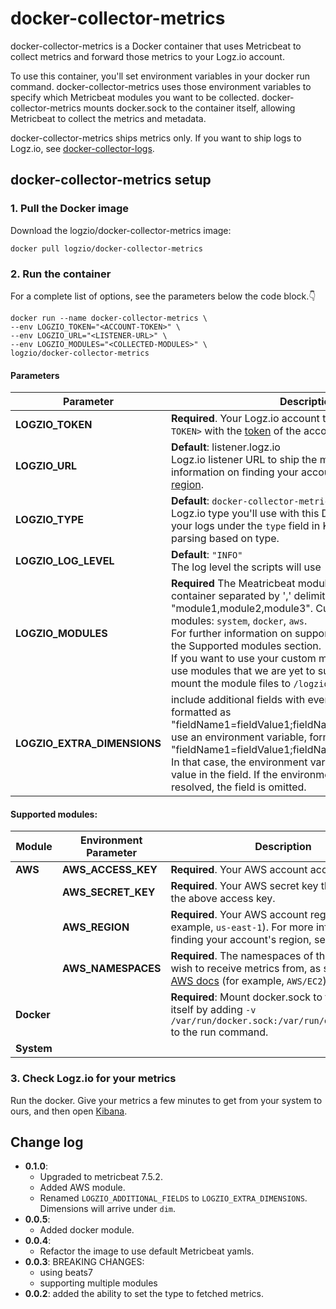 # docker-collector-metrics

docker-collector-metrics is a Docker container that uses Metricbeat to collect metrics and forward those metrics to your Logz.io account.

To use this container, you'll set environment variables in your docker run command.
docker-collector-metrics uses those environment variables to specify which Metricbeat modules you want to be collected.
docker-collector-metrics mounts docker.sock to the container itself, allowing Metricbeat to collect the metrics and metadata.

docker-collector-metrics ships metrics only. If you want to ship logs to Logz.io, see [docker-collector-logs](https://github.com/logzio/docker-collector-logs).

## docker-collector-metrics setup

### 1. Pull the Docker image

Download the logzio/docker-collector-metrics image:

```shell
docker pull logzio/docker-collector-metrics
```

### 2. Run the container

For a complete list of options, see the parameters below the code block.👇

```shell
docker run --name docker-collector-metrics \
--env LOGZIO_TOKEN="<ACCOUNT-TOKEN>" \
--env LOGZIO_URL="<LISTENER-URL>" \
--env LOGZIO_MODULES="<COLLECTED-MODULES>" \
logzio/docker-collector-metrics
```

#### Parameters

| Parameter | Description |
|---|---|
| **LOGZIO_TOKEN** | **Required**. Your Logz.io account token. Replace `<ACCOUNT-TOKEN>` with the [token](https://app.logz.io/#/dashboard/settings/general) of the account you want to ship to. |
| **LOGZIO_URL** | **Default**: listener.logz.io <br /> Logz.io listener URL to ship the metrics to. For more information on finding your account's region, see [Account region](https://docs.logz.io/user-guide/accounts/account-region.html).|
| **LOGZIO_TYPE** | **Default**: `docker-collector-metrics` <br /> Logz.io type you'll use with this Docker. This is shown in your logs under the `type` field in Kibana. Logz.io applies parsing based on type. |
| **LOGZIO_LOG_LEVEL** | **Default**: `"INFO"` <br /> The log level the scripts will use|
| **LOGZIO_MODULES** | **Required** The Meatricbeat modules we will use for this container separated by ',' delimiter, formatted as "module1,module2,module3". Currently we support these modules: `system`, `docker`, `aws`. <br /> For further information on supported modules, please see the Supported modules section. <br />If you want to use your custom module configurations or use modules that we are yet to support, you need to mount the module files to `/logzio/modules` |
| **LOGZIO_EXTRA_DIMENSIONS** | include additional fields with every message sent, formatted as "fieldName1=fieldValue1;fieldName2=fieldValue2". To use an environment variable, format as "fieldName1=fieldValue1;fieldName2=$ENV_VAR_NAME". In that case, the environment variable should be the only value in the field. If the environment variable can’t be resolved, the field is omitted.|

<!-- todo list of supported modules -->

#### Supported modules:

| Module | Environment Parameter | Description |
|---|---|---|
| **AWS** | **AWS_ACCESS_KEY** | **Required**. Your AWS account access key ID. |
| | **AWS_SECRET_KEY** | **Required**. Your AWS secret key that matches to the above access key. |
| | **AWS_REGION** | **Required**. Your AWS account region (for example, `us-east-1`). For more information on finding your account's region, see [AWS regions](https://docs.aws.amazon.com/AmazonRDS/latest/UserGuide/Concepts.RegionsAndAvailabilityZones.html) |
| | **AWS_NAMESPACES** | **Required**. The namespaces of the services you wish to receive metrics from, as specified on [AWS docs](https://docs.aws.amazon.com/AmazonCloudWatch/latest/monitoring/aws-services-cloudwatch-metrics.html) (for example, `AWS/EC2`). |
| **Docker** | | **Required**: Mount docker.sock to the container itself by adding `-v /var/run/docker.sock:/var/run/docker.sock:ro` to the run command. |
| **System** | | |


### 3. Check Logz.io for your metrics

Run the docker. Give your metrics a few minutes to get from your system to ours, and then open [Kibana](https://app.logz.io/#/dashboard/kibana).

## Change log

 - **0.1.0**:
    - Upgraded to metricbeat 7.5.2.
    - Added AWS module.
    - Renamed `LOGZIO_ADDITIONAL_FIELDS` to `LOGZIO_EXTRA_DIMENSIONS`. Dimensions will arrive under `dim`.
 - **0.0.5**: 
    - Added docker module.
 - **0.0.4**: 
    - Refactor the image to use default Metricbeat yamls.
 - **0.0.3**: BREAKING CHANGES:
    - using beats7
    - supporting multiple modules
 - **0.0.2**: added the ability to set the type to fetched metrics.
